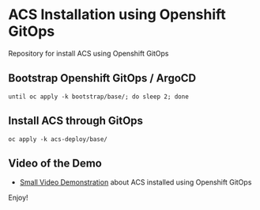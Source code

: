 # ACS Installation using Openshift GitOps

Repository for install ACS using Openshift GitOps

## Bootstrap Openshift GitOps / ArgoCD

```
until oc apply -k bootstrap/base/; do sleep 2; done
```

## Install ACS through GitOps

```
oc apply -k acs-deploy/base/
```

## Video of the Demo

* [Small Video Demonstration](https://youtu.be/33XuvCPLZ58) about ACS installed using Openshift GitOps

Enjoy!

